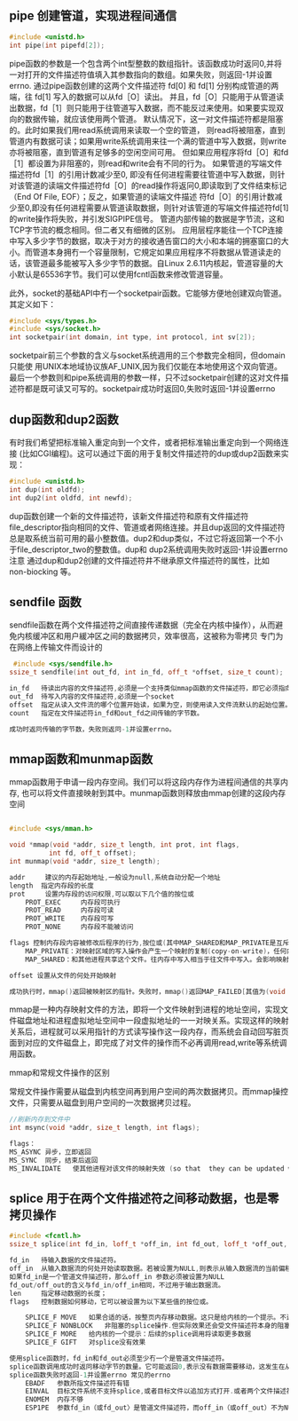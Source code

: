 ## pipe 创建管道，实现进程间通信
```cpp
#include <unistd.h>
int pipe(int pipefd[2]);
```

pipe函数的参数是一个包含两个int型整数的数组指针。该函数成功时返冋0,并将一对打开的文件描述符值填入其参数指向的数组。如果失败，则返回-1并设置errno.
通过pipe函数创建的这两个文件描述符 fd[0] 和 fd[1] 分别构成管道的两端，往 fd[1] 写入的数据可以从fd［O］读出。
并且，fd［O］只能用于从管道读出数据，fd［1］则只能用于往管道写入数据，而不能反过来使用。如果要实现双向的数据传输，就应该使用两个管道。
默认情况下，这一对文件描述符都是阻塞的。此时如果我们用read系统调用来读取一个空的管道， 则read将被阻塞，直到管道内有数据可读；如果用write系统调用来往一个满的管道中写入数据，则write亦将被阻塞，直到管道有足够多的空闲空间可用。
但如果应用程序将fd［O］和fd［1］都设置为非阻塞的，则read和write会有不同的行为。
如果管道的写端文件描述符fd［1］的引用计数减少至0, 即没有任何进程需要往管道中写入数据，则针对该管道的读端文件描述符fd［O］的read操作将返冋0,即读取到了文件结束标记（End Of File, EOF）；反之，如果管道的读端文件描述 符fd［O］的引用计数减少至0,即没有任何进程需要从管道读取数据，则针对该管道的写端文件描述符fd[1]的write操作将失败，并引发SIGPIPE信号。
管道内部传输的数据是字节流，这和TCP字节流的概念相同。但二者又有细微的区别。 应用层程序能往一个TCP连接中写入多少字节的数据，取决于对方的接收通告窗口的大小和本端的拥塞窗口的大小。而管道本身拥冇一个容量限制，它規定如果应用程序不将数据从管道读走的话，该管道最多能被写入多少字节的数据。自Linux 2.6.11内核起，管道容量的大小默认是65536字节。我们可以使用fcntl函数来修改管道容量。

此外，socket的基础API中冇一个socketpair函数。它能够方便地创建双向管道。其定义如下：
```cpp
#include <sys/types.h>          
#include <sys/socket.h>
int socketpair(int domain, int type, int protocol, int sv[2]);
```

socketpair前三个参数的含义与socket系统週用的三个参数完全相同，但domain只能使 用UNIX本地域协议族AF_UNIX,因为我们仅能在本地使用这个双向管道。最后一个参数则和pipe系统调用的参数一样，只不过socketpair创建的这对文件描述符都是既可读又可写的。socketpair成功时返回0,失败时返回-1并设置errno

## dup函数和dup2函数
有时我们希望把标准输入重定向到一个文件，或者把标准输出重定向到一个网络连接 (比如CGI编程)。这可以通过下面的用于复制文件描述符的dup或dup2函数来实现：
```cpp
#include <unistd.h>
int dup(int oldfd);
int dup2(int oldfd, int newfd);
```
dup函数创建一个新的文件描述符，该新文件描述符和原有文件描述符file_descriptor指向相同的文件、管道或者网络连接。并且dup返回的文件描述符总是取系统当前可用的最小整数值。dup2和dup类似，不过它将返回第一个不小于file_descriptor_two的整数值。dup和 dup2系统调用失败时返回-1并设置errno
注意 通过dup和dup2创建的文件描述符井不继承原文件描述符的属性，比如 non-biocking 等。

## sendfile 函数
sendfile函数在两个文件描述符之间直接传递数据（完全在内核中操作），从而避免内核缓冲区和用户緩冲区之间的数据拷贝，效率很高，这被称为零拷贝
专门为在网络上传输文件而设计的
```cpp
 #include <sys/sendfile.h>
ssize_t sendfile(int out_fd, int in_fd, off_t *offset, size_t count);

in_fd 	待读出内容的文件描述符,必须是一个支持类似mmap函数的文件描述符，即它必须指向真实的文件，不能是socket和管道
out_fd	待写入内容的文件描述符,必须是一个socket
offset 	指定从读入文件流的哪个位置开始读，如果为空，则使用读入文件流默认的起始位置。 
count	指定在文件描述符in_fd和out_fd之间传输的字节数。

成功时返冋传输的字节数，失败则返冋-1并设置errno。
```

## mmap函数和munmap函数
mmap函数用于申请一段内存空间。我们可以将这段内存作为进程间通信的共享内存, 也可以将文件直接映射到其中。munmap函数则释放由mmap创建的这段内存空间
```cpp

#include <sys/mman.h>

void *mmap(void *addr, size_t length, int prot, int flags,
		  int fd, off_t offset);
int munmap(void *addr, size_t length);

addr	 建议的内存起始地址,一般设为null,系统自动分配一个地址
length 	指定内存段的长度
prot	 设置内存段的访问权限,可以取以下几个值的按位或
	PROT_EXEC     内存段可执行
	PROT_READ     内存段可读
	PROT_WRITE    内存段可写
	PROT_NONE     内存段不能被访问

flags 控制内存段内容被修改后程序的行为,按位或(其中MAP_SHARED和MAP_PRIVATE是互斥的，不能同时指定）)
	MAP_PRIVATE：对映射区域的写入操作会产生一个映射的复制(copy-on-write)，任何内存中的改动并不反映到文件之中。也不反映到其他映射了这个文件的进程之中。
	MAP_SHARED：和其他进程共享这个文件。往内存中写入相当于往文件中写入。会影响映射了这个文件的其他进程。

offset 设置从文件的何处开始映射

成功执行时，mmap()返回被映射区的指针。失败时，mmap()返回MAP_FAILED[其值为(void *)-1]， 并设置error
```
mmap是一种内存映射文件的方法，即将一个文件映射到进程的地址空间，实现文件磁盘地址和进程虚拟地址空间中一段虚拟地址的一一对映关系。实现这样的映射关系后，进程就可以采用指针的方式读写操作这一段内存，而系统会自动回写脏页面到对应的文件磁盘上，即完成了对文件的操作而不必再调用read,write等系统调用函数。

mmap和常规文件操作的区别

常规文件操作需要从磁盘到内核空间再到用户空间的两次数据拷贝。而mmap操控文件，只需要从磁盘到用户空间的一次数据拷贝过程。

```cpp
//刷新内存到文件中
int msync(void *addr, size_t length, int flags);

flags：
MS_ASYNC 异步，立即返回
MS_SYNC  同步，结束后返回
MS_INVALIDATE   使其他进程对该文件的映射失效 (so that  they can be updated with the fresh values just written).
```


## splice 用于在两个文件描述符之间移动数据，也是零拷贝操作
```cpp
#include <fcntl.h>
ssize_t splice(int fd_in, loff_t *off_in, int fd_out, loff_t *off_out, size_t len, unsigned int flags);

fd_in	待输入数据的文件描述符。
off_in 	从输入数据流的何处开始读取数据。若被设置为NULL,则表示从输入数据流的当前偏移位置读入
如果fd_in是一个管道文件描述符，那么off_in 参数必须被设置为NULL
fd_out/off_out的含义与fd_in/off_in相同，不过用于输出数据流。
len		指定移动数据的长度； 
flags	控制数据如何移动，它可以被设置为以下某些值的按位或。

	SPLICE_F MOVE	如果合适的话，按整页内存移动数据。这只是给内核的一个提示。不过因为它的实现存在BUG,所以自内核2.6.21后.它实际上没有任何效果
	SPLICE_F NONBLOCK	非阻塞的splice操作.但实际效果还会受文件描述符本身的阻塞状态的影响
	SPLICE_F MORE	给内核的一个提示：后续的splice调用将读取更多数据	
	SPLICE_F GIFT	对splice没有效果

使用splice函数时，fd_in和fd_out必须至少冇一个是管道文件描述符。
splice函数调用成功时返冋移动字节的数量。它可能返回0,表示没有数据需要移动，这发生在从管道中读取数据而该管道没有被写入任何数据时。
splice函数失败时返回-1并设置errno 常见的errno
	EBADF	参数所指文件描述符有错
	EINVAL	目标文件系统不支持splice,或者目标文件以追加方式打开.或者两个文件描述符都不是管道文件描述符，或者某个ffset參数被用于不支持随机访问的设备（比如字符设备）
	ENOMEM	内存不够
	ESP1PE	参数fd_in（或fd_out〉是管道文件描述符，而off_in（或off_out）不为NULL
```
